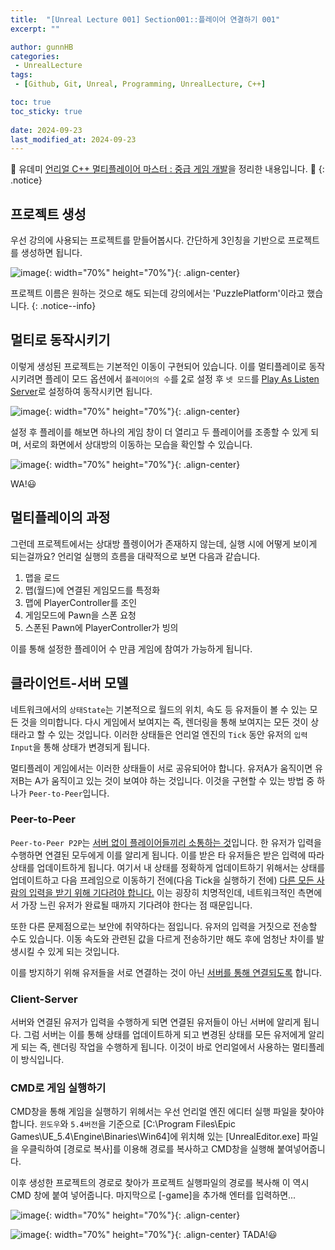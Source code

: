 ```yaml
---
title:  "[Unreal Lecture 001] Section001::플레이어 연결하기 001"
excerpt: ""

author: gunnHB
categories: 
 - UnrealLecture
tags: 
 - [Github, Git, Unreal, Programming, UnrealLecture, C++]

toc: true
toc_sticky: true
 
date: 2024-09-23
last_modified_at: 2024-09-23
---
```


🔔 유데미 [언리얼 C++ 멀티플레이어 마스터 : 중급 게임 개발](https://www.udemy.com/course/best-unreal-c/?couponCode=ST22MT92324B)을 정리한 내용입니다. 🔔
{: .notice}

## 프로젝트 생성
우선 강의에 사용되는 프로젝트를 맏들어봅시다. 간단하게 3인칭을 기반으로 프로젝트를 생성하면 됩니다.

![image](https://github.com/user-attachments/assets/665de952-0c8f-4281-afe7-a39ca04aac6a){: width="70%" height="70%"}{: .align-center}

프로젝트 이름은 원하는 것으로 해도 되는데 강의에서는 'PuzzlePlatform'이라고 했습니다.
{: .notice--info}

## 멀티로 동작시키기
이렇게 생성된 프로젝트는 기본적인 이동이 구현되어 있습니다. 이를 멀티플레이로 동작시키려면 플레이 모드 옵션에서 `플레이어의 수`를 <u>2</u>로 설정 후
`넷 모드`를 <u>Play As Listen Server</u>로 설정하여 동작시키면 됩니다.

![image](https://github.com/user-attachments/assets/6d51dc9a-3e18-42c2-b336-d9702196f301){: width="70%" height="70%"}{: .align-center}

설정 후 플레이를 해보면 하나의 게임 창이 더 열리고 두 플레이어를 조종할 수 있게 되며, 서로의 화면에서 상대방의 이동하는 모습을 확인할 수 있습니다.

![image](https://github.com/user-attachments/assets/26542354-7129-4745-9a43-426ff90b08be){: width="70%" height="70%"}{: .align-center}

WA!😃

## 멀티플레이의 과정
그런데 프로젝트에서는 상대방 플렝이어가 존재하지 않는데, 실행 시에 어떻게 보이게 되는걸까요? 언리얼 실행의 흐름을 대략적으로 보면 다음과 같습니다.

1. 맵을 로드
2. 맵(월드)에 연결된 게임모드를 특정화
3. 맵에 PlayerController를 조인
4. 게임모드에 Pawn을 스폰 요청
5. 스폰된 Pawn에 PlayerController가 빙의

이를 통해 설정한 플레이어 수 만큼 게임에 참여가 가능하게 됩니다.

## 클라이언트-서버 모델
네트워크에서의 `상태State`는 기본적으로 월드의 위치, 속도 등 유저들이 볼 수 있는 모든 것을 의미합니다. 다시 게임에서 보여지는 즉, 렌더링을 통해 보여지는 모든 것이 상태라고 할 수 있는 것입니다.
이러한 상태들은 언리얼 엔진의 `Tick` 동안 유저의 `입력Input`을 통해 상태가 변경되게 됩니다.

멀티플레이 게임에서는 이러한 상태들이 서로 공유되어야 합니다. 유저A가 움직이면 유저B는 A가 움직이고 있는 것이 보여야 하는 것입니다. 이것을 구현할 수 있는 방법 중 하나가 `Peer-to-Peer`입니다.

### Peer-to-Peer
`Peer-to-Peer P2P`는 <u>서버 없이 플레이어들끼리 소통하는 것</u>입니다. 한 유저가 입력을 수행하면 연결된 모두에게 이를 알리게 됩니다. 이를 받은 타 유저들은 받은 입력에 따라 상태를 업데이트하게 됩니다.
여기서 내 상태를 정확하게 업데이트하기 위해서는 상태를 업데이트하고 다음 프레임으로 이동하기 전에(다음 Tick을 실행하기 전에) <u>다른 모든 사람의 입력을 받기 위해 기다려야 합니다.</u> 이는 굉장히 치명적인데,
네트워크적인 측면에서 가장 느린 유저가 완료될 때까지 기다려야 한다는 점 때문입니다.

또한 다른 문제점으로는 보안에 취약하다는 점입니다. 유저의 입력을 거짓으로 전송할 수도 있습니다. 이동 속도와 관련된 값을 다르게 전송하기만 해도 후에 엄청난 차이를 발생시킬 수 있게 되는 것입니다.

이를 방지하기 위해 유저들을 서로 연결하는 것이 아닌 <u>서버를 통해 연결되도록</u> 합니다.

### Client-Server
서버와 연결된 유저가 입력을 수행하게 되면 연결된 유저들이 아닌 서버에 알리게 됩니다. 그럼 서버는 이를 통해 상태를 업데이트하게 되고 변경된 상태를 모든 유저에게 알리게 되는 즉, 렌더링 작업을 수행하게 됩니다.
이것이 바로 언리얼에서 사용하는 멀티플레이 방식입니다.

### CMD로 게임 실행하기
CMD창을 통해 게임을 실행하기 위헤서는 우선 언리얼 엔진 에디터 실행 파일을 찾아야 합니다. `윈도우`와 `5.4버전`을 기준으로 [C:\Program Files\Epic Games\UE_5.4\Engine\Binaries\Win64]에 위치해 있는 [UnrealEditor.exe] 파일을
우클릭하여 [경로로 복사]를 이용해 경로를 복사하고 CMD창을 실행해 붙여넣어줍니다.

이후 생성한 프로젝트의 경로로 찾아가 프로젝트 실행파일의 경로를 복사해 이 역시 CMD 창에 붙여 넣어줍니다. 마지막으로 [-game]을 추가해 엔터를 입력하면...

![image](https://github.com/user-attachments/assets/0b5dfcef-0fba-479b-8ae5-7ebfaa44e259){: width="70%" height="70%"}{: .align-center}

![image](https://github.com/user-attachments/assets/3f17caaa-6e5d-414b-a2ec-5fe92e305842){: width="70%" height="70%"}{: .align-center}
TADA!😃

